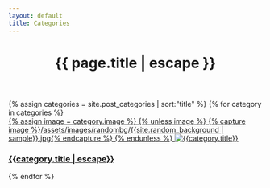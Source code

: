 ```yaml
---
layout: default
title: Categories
---
```


<header class="post-header" style="background-image: url('/assets/images/randombg/1.jpg');">
  <h1 class="display-3" itemprop="name headline">{{ page.title | escape }}</h1>
</header>

<div class="container mt-3">
  <div class="row">
    {% assign categories = site.post_categories | sort:"title" %}
    {% for category in categories %}
      <div class="col-md-4 mt-2">
        <a class="card card-inverse mb-0" href="/categories/{{category.slug}}">
          {% assign image = category.image %}
          {% unless image %}
            {% capture image %}/assets/images/randombg/{{site.random_background | sample}}.jpg{% endcapture %}
          {% endunless %}
          <img class="card-img img-fluid" src="{{image}}" alt="{{category.title}}">
          <div class="card-img-overlay">
            <h3 class="card-title mt-3 text-center">{{category.title | escape}}</h3>
          </div>
        </a>
      </div>
    {% endfor %}
  </div>
</div>
